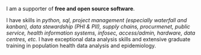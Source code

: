I am a supporter of **free and open source software**.  

I have skills in *python, sql, project management (especially waterfall and kanban), data stewardship (PHI & PII), supply chains, procurmenet, public service, health information systems, infosec, access/admin, hardware, data centres, etc.*  I have exceptional data analysis skills and extensive graduate training in population health data analysis and epidemiology.   
